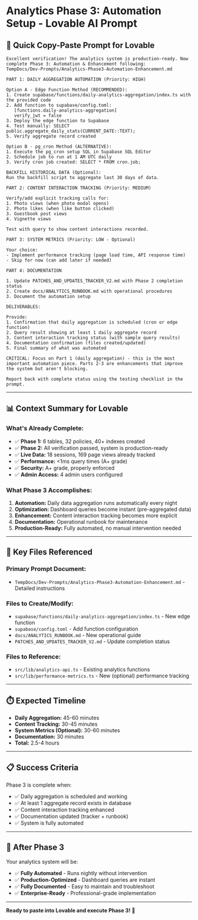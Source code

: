 # Analytics Phase 3: Automation Setup - Lovable AI Prompt

## 🎯 Quick Copy-Paste Prompt for Lovable

```
Excellent verification! The analytics system is production-ready. Now complete Phase 3: Automation & Enhancement following:
TempDocs/Dev-Prompts/Analytics-Phase3-Automation-Enhancement.md

PART 1: DAILY AGGREGATION AUTOMATION (Priority: HIGH)

Option A - Edge Function Method (RECOMMENDED):
1. Create supabase/functions/daily-analytics-aggregation/index.ts with the provided code
2. Add function to supabase/config.toml:
   [functions.daily-analytics-aggregation]
   verify_jwt = false
3. Deploy the edge function to Supabase
4. Test manually: SELECT public.aggregate_daily_stats(CURRENT_DATE::TEXT);
5. Verify aggregate record created

Option B - pg_cron Method (ALTERNATIVE):
1. Execute the pg_cron setup SQL in Supabase SQL Editor
2. Schedule job to run at 1 AM UTC daily
3. Verify cron job created: SELECT * FROM cron.job;

BACKFILL HISTORICAL DATA (Optional):
Run the backfill script to aggregate last 30 days of data.

PART 2: CONTENT INTERACTION TRACKING (Priority: MEDIUM)

Verify/add explicit tracking calls for:
1. Photo views (when photo modal opens)
2. Photo likes (when like button clicked)
3. Guestbook post views
4. Vignette views

Test with query to show content interactions recorded.

PART 3: SYSTEM METRICS (Priority: LOW - Optional)

Your choice:
- Implement performance tracking (page load time, API response time)
- Skip for now (can add later if needed)

PART 4: DOCUMENTATION

1. Update PATCHES_AND_UPDATES_TRACKER_V2.md with Phase 2 completion status
2. Create docs/ANALYTICS_RUNBOOK.md with operational procedures
3. Document the automation setup

DELIVERABLES:

Provide:
1. Confirmation that daily aggregation is scheduled (cron or edge function)
2. Query result showing at least 1 daily aggregate record
3. Content interaction tracking status (with sample query results)
4. Documentation confirmation (files created/updated)
5. Final summary of what was automated

CRITICAL: Focus on Part 1 (daily aggregation) - this is the most important automation piece. Parts 2-3 are enhancements that improve the system but aren't blocking.

Report back with complete status using the testing checklist in the prompt.
```

---

## 📊 Context Summary for Lovable

### What's Already Complete:
- ✅ **Phase 1:** 6 tables, 32 policies, 40+ indexes created
- ✅ **Phase 2:** All verification passed, system is production-ready
- ✅ **Live Data:** 18 sessions, 169 page views already tracked
- ✅ **Performance:** <1ms query times (A+ grade)
- ✅ **Security:** A+ grade, properly enforced
- ✅ **Admin Access:** 4 admin users configured

### What Phase 3 Accomplishes:
1. **Automation:** Daily data aggregation runs automatically every night
2. **Optimization:** Dashboard queries become instant (pre-aggregated data)
3. **Enhancement:** Content interaction tracking becomes more explicit
4. **Documentation:** Operational runbook for maintenance
5. **Production-Ready:** Fully automated, no manual intervention needed

---

## 🔑 Key Files Referenced

### Primary Prompt Document:
- `TempDocs/Dev-Prompts/Analytics-Phase3-Automation-Enhancement.md` - Detailed instructions

### Files to Create/Modify:
- `supabase/functions/daily-analytics-aggregation/index.ts` - New edge function
- `supabase/config.toml` - Add function configuration
- `docs/ANALYTICS_RUNBOOK.md` - New operational guide
- `PATCHES_AND_UPDATES_TRACKER_V2.md` - Update completion status

### Files to Reference:
- `src/lib/analytics-api.ts` - Existing analytics functions
- `src/lib/performance-metrics.ts` - New (optional) performance tracking

---

## ⏱️ Expected Timeline

- **Daily Aggregation:** 45-60 minutes
- **Content Tracking:** 30-45 minutes
- **System Metrics (Optional):** 30-60 minutes
- **Documentation:** 30 minutes
- **Total:** 2.5-4 hours

---

## 📋 Success Criteria

Phase 3 is complete when:
- ✅ Daily aggregation is scheduled and working
- ✅ At least 1 aggregate record exists in database
- ✅ Content interaction tracking enhanced
- ✅ Documentation updated (tracker + runbook)
- ✅ System is fully automated

---

## 🎉 After Phase 3

Your analytics system will be:
- ✅ **Fully Automated** - Runs nightly without intervention
- ✅ **Production-Optimized** - Dashboard queries are instant
- ✅ **Fully Documented** - Easy to maintain and troubleshoot
- ✅ **Enterprise-Ready** - Professional-grade implementation

---

**Ready to paste into Lovable and execute Phase 3!** 🚀

